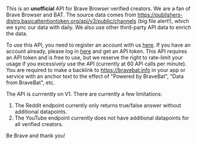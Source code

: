 This is an **unofficial** API for Brave Browser verified creators. We are a fan of Brave Browser and BAT. The source data comes from https://publishers-distro.basicattentiontoken.org/api/v3/public/channels (big file alert!), which we sync our data with daily. We also use other third-party API data to enrich the data. 

To use this API, you need to register an account with us [here](/register). If you have an account already, please log in [here](/login) and get an API token. This API requires an API token and is free to use, but we reserve the right to rate-limit your usage if you excessively use the API (currently at 60 API calls per minute). You are required to make a backlink to https://bravebat.info in your app or service with an anchor text to the effect of "Powered by BraveBat", "Data from BraveBat", etc. 

The API is currrently on V1. There are currently a few limitations:
1. The Reddit endpoint currently only returns true/false answer without additional datapoints. 
2. The YouTube endpoint currently does not have additional datapoints for all verified creators. 

Be Brave and thank you!